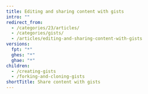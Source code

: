 ```yaml
---
title: Editing and sharing content with gists
intro: ""
redirect_from:
  - /categories/23/articles/
  - /categories/gists/
  - /articles/editing-and-sharing-content-with-gists
versions:
  fpt: "*"
  ghes: "*"
  ghae: "*"
children:
  - /creating-gists
  - /forking-and-cloning-gists
shortTitle: Share content with gists
---
```

